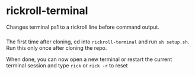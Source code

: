 # rickroll-terminal
Changes terminal ps1 to a rickroll line before command output.

###  
The first time after cloning, cd into `rickroll-terminal` and  run `sh setup.sh`. Run this only once after cloning the repo.
  
  
When done, you can now open a new terminal or restart the current terminal session and type `rick` or `rick -r` to reset
